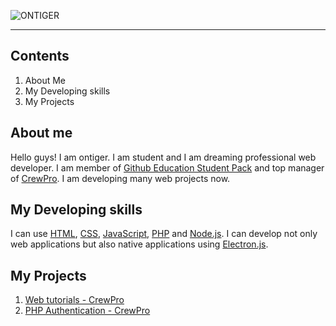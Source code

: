 <img src="https://user-images.githubusercontent.com/118987260/204003674-948c97e7-3e62-4024-9b73-c23c05ae2391.svg" alt="ONTIGER" title="ONTIGER"><hr>
## Contents
 1. About Me
 1. My Developing skills
 1. My Projects

## About me
Hello guys! I am ontiger. I am student and I am dreaming professional web developer. I am member of [Github Education Student Pack](https://education.github.com) and top manager of [CrewPro](https://github.com/crewpro). I am developing many web projects now.
## My Developing skills
I can use [HTML](https://www.w3.org/html/), [CSS](https://www.w3.org/Style/CSS/Overview.en.html), [JavaScript](https://www.w3.org/standards/webdesign/script), [PHP](https://php.net) and  [Node.js](https://nodejs.org). I can develop not only web applications but also native applications using [Electron.js](https://www.electronjs.org).
## My Projects
 1. [Web tutorials - CrewPro](https://github.com/crewpro/web-tutorials)
 1. [PHP Authentication - CrewPro](https://github.com/crewpro/php-authentication)
